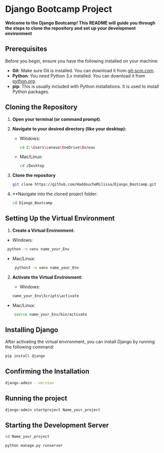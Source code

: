 # Django Bootcamp Project

**Welcome to the Django Bootcamp! This README will guide you through the steps to clone the repository and set up your development environment**

## Prerequisites

Before you begin, ensure you have the following installed on your machine:

- **Git**: Make sure Git is installed. You can download it from [git-scm.com](https://git-scm.com/).
- **Python**: You need Python 3.x installed. You can download it from [python.org](https://www.python.org/downloads/).
- **pip**: This is usually included with Python installations. It is used to install Python packages.

## Cloning the Repository

1. **Open your terminal (or command prompt)**.
   
2. **Navigate to your desired directory (like your desktop):**
   - Windows:
     ```bash
     cd C:\Users\Lenovo\OneDrive\Bureau
     ```
   - Mac/Linux:
     ```bash
     cd /Desktop
     ```

4. **Clone the repository** 
   ```bash
   git clone https://github.com/HaddoucheMilissa/Django_Bootcamp.git


3. **Navigate into the cloned project folder:
     ```bash
   cd Django_Bootcamp

## Setting Up the Virtual Environment

1. **Create a Virtual Environment:**

  - Windows:
 
   ```bash
    python -m venv name_your_Env
```

 - Mac/Linux:
 
   ```bash
    python3 -m venv name_your_Env


2. **Activate the Virtual Environment:**

     - Windows:
 
   ```bash
   name_your_Env\Scripts\activate

  - Mac/Linux:
 
```bash
    source name_your_Env/bin/activate
```

## Installing Django

After activating the virtual environment, you can install Django by running the following command:

```bash
pip install django
```

## Confirming the Installation

```bash
django-admin --version
```

## Running the project


```bash
django-admin startproject Name_your_project 
```


## Starting the Development Server


```bash
cd Name_your_project 
```

```bash
python manage.py runserver
```
